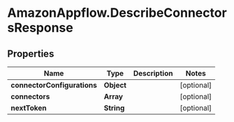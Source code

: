 # AmazonAppflow.DescribeConnectorsResponse

## Properties

Name | Type | Description | Notes
------------ | ------------- | ------------- | -------------
**connectorConfigurations** | **Object** |  | [optional] 
**connectors** | **Array** |  | [optional] 
**nextToken** | **String** |  | [optional] 


